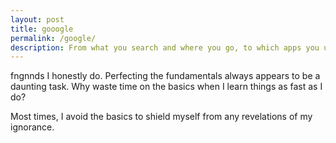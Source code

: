```yaml
---
layout: post
title: gooogle
permalink: /google/
description: From what you search and where you go, to which apps you use and the YouTube vides you’ve watched click here to discover your Ads Persona
---
```

fngnnds
I honestly do. Perfecting the fundamentals always appears to be a daunting task. Why waste time on the basics when I learn things as fast as I do?

Most times, I avoid the basics to shield myself from any revelations of my ignorance.
